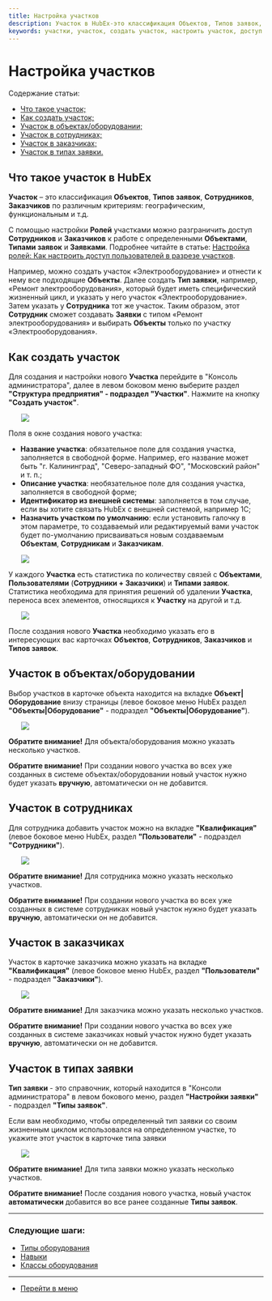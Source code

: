 ```yaml
---
title: Настройка участков
description: Участок в HubEx-это классификация Объектов, Типов заявок, Сотрудников и Заказчиков. Создать и настроить участки можно в консоли администрирования Структура предприятия-Участки. Укажите новый участок в карточках Объектов, Типов заявок, Сотрудников и Заказчиков и настройте роли (доступ по участкам).
keywords: участки, участок, создать участок, настроить участок, доступ в разрезе участков, hubex, хабекс, хубекс, хабикс
---
```


<h1>Настройка участков</h1>

<html lang="ru">
<meta charset="utf-8">

<p>Содержание статьи:</p>

<ul>
    <li><a href="#place1">Что такое участок;</a></li>
    <li><a href="#place2">Как создать участок;</a></li>
    <li><a href="#place3">Участок в объектах/оборудовании;</a></li>
    <li><a href="#place4">Участок в сотрудниках;</a></li>
    <li><a href="#place5">Участок в заказчиках;</a></li>
    <li><a href="#place6">Участок в типах заявки.</a></li>

</ul>
</html>

<body>

<h2 id="place1">Что такое участок в HubEx</h2>

<p><strong>Участок</strong> – это классификация <strong>Объектов</strong>, <strong>Типов заявок</strong>, <strong>Сотрудников</strong>, <strong>Заказчиков</strong> по различным критериям: географическим, функциональным и т.д.</p>
<p>С помощью настройки <strong>Ролей</strong> участками можно разграничить доступ <strong>Сотрудников</strong> и <strong>Заказчиков</strong> к работе с определенными <strong>Объектами</strong>, <strong>Типами заявок</strong> и <strong>Заявками</strong>. Подробнее читайте в статье: <a href="https://wiki.hubex.ru/docs/FAQ/RU/admin/Roles.html#exrole">Настройка ролей: Как настроить доступ пользователей в разрезе участков</a>.</p>
<p>Например, можно создать участок «Электрооборудование» и отнести к нему все подходящие <strong>Объекты</strong>. Далее создать <strong>Тип заявки</strong>, например, «Ремонт электрооборудования», который будет иметь специфический жизненный цикл, и указать у него участок «Электрооборудование». Затем указать у <strong>Сотрудника</strong> тот же участок. Таким образом, этот <strong>Сотрудник</strong> сможет создавать <strong>Заявки</strong> с типом «Ремонт электрооборудования» и выбирать <strong>Объекты</strong> только по участку «Электрооборудования».</p>

<h2 id="place2">Как создать участок</h2>

<p>Для создания и настройки нового <Strong>Участка</Strong> перейдите в "Консоль администратора", далее в левом боковом меню выберите раздел <Strong>"Структура предприятия" - подраздел "Участки"</Strong>. Нажмите на кнопку <Strong>"Создать участок"</Strong>.</p>
<div> <img style="margin: 0 auto; display: block; max-width: 90%;" src="/attachments/images/FAQ/ADMIN/Places/Places.jpg"/> </div>

<p>Поля в окне создания нового участка:</p>

<ul>
    <li><strong>Название участка</strong>: обязательное поле для создания участка, заполняется в свободной форме. Например, его название может быть "г. Калининград", "Северо-западный ФО", "Московский район" и т. п.;</li>
    <li><strong>Описание участка</strong>: необязательное поле для создания участка, заполняется в свободной форме;</li>
    <li><strong>Идентификатор из внешней системы</strong>: заполняется в том случае, если вы хотите связать HubEx с внешней системой, например 1С;</li>
    <li><strong>Назначить участком по умолчанию</strong>: если установить галочку в этом параметре, то создаваемый или редактируемый вами участок будет по-умолчанию присваиваться новым создаваемым <strong>Объектам</strong>, <strong>Сотрудникам</strong> и <strong>Заказчикам</strong>.</li>
</ul>

<div> <img style="margin: 0 auto; display: block; max-width: 90%;" src="/attachments/images/FAQ/ADMIN/Places/NewPlace.jpg"/> </div>

<p>У каждого <Strong>Участка</Strong> есть статистика по количеству связей с <Strong>Объектами</Strong>, <Strong>Пользователями</Strong> (<Strong>Сотрудники + Заказчики</Strong>) и <Strong>Типами заявок</Strong>. Статистика необходима для принятия решений об удалении <Strong>Участка</Strong>, переноса всех элементов, относящихся к <Strong>Участку</Strong> на другой и т.д.</p>
<div> <img style="margin: 0 auto; display: block; max-width: 90%;" src="/attachments/images/FAQ/ADMIN/Places/Statistic.jpg"/> </div>

<p> После создания нового <strong>Участка</strong> необходимо указать его в интересующих вас карточках <Strong>Объектов</Strong>, <Strong>Сотрудников</Strong>, <Strong>Заказчиков</Strong> и <Strong>Типов заявок</Strong>.</p>

<h2 id="place3">Участок в объектах/оборудовании</h2>

<p>Выбор участков в карточке объекта находится на вкладке <Strong>Объект|Оборудование</Strong> внизу страницы (левое боковое меню HubEx раздел <Strong>"Объекты|Оборудование"</Strong> - подраздел <Strong>"Объекты|Оборудование"</Strong>).</p>
<div> <img style="margin: 0 auto; display: block; max-width: 90%;" src="/attachments/images/FAQ/ADMIN/Places/Object.jpg"/> </div>

<p><strong>Обратите внимание!</strong> Для объекта/оборудования можно указать несколько участков.</p>

<p><strong>Обратите внимание!</strong> При создании нового участка во всех уже созданных в системе объектах/оборудовании новый участок нужно будет указать <strong>вручную</strong>, автоматически он не добавится.</p>

<h2 id="place4">Участок в сотрудниках</h2>

<p>Для сотрудника добавить участок можно на вкладке <Strong>"Квалификация"</Strong> (левое боковое меню HubEx, раздел <Strong>"Пользователи"</Strong> - подраздел <Strong>"Сотрудники"</Strong>).</p>
<div> <img style="margin: 0 auto; display: block; max-width: 90%;" src="/attachments/images/FAQ/ADMIN/Places/Employee.jpg"/> </div>

<p><strong>Обратите внимание!</strong> Для cотрудника можно указать несколько участков.</p>

<p><strong>Обратите внимание!</strong> При создании нового участка во всех уже созданных в системе сотрудниках новый участок нужно будет указать <strong>вручную</strong>, автоматически он не добавится.</p>

<h2 id="place5">Участок в заказчиках</h2>

<p>Участок в карточке заказчика можно указать на вкладке <Strong>"Квалификация"</Strong> (левое боковое меню HubEx, раздел <Strong>"Пользователи"</Strong> - подраздел <Strong>"Заказчики"</Strong>).</p>
<div> <img style="margin: 0 auto; display: block; max-width: 90%;" src="/attachments/images/FAQ/ADMIN/Places/Customer.jpg"/> </div>

<p><strong>Обратите внимание!</strong> Для заказчика можно указать несколько участков.</p>

<p><strong>Обратите внимание!</strong> При создании нового участка во всех уже созданных в системе заказчиках новый участок нужно будет указать <strong>вручную</strong>, автоматически он не добавится.</p>

<h2 id="place5">Участок в типах заявки</h2>

<p><Strong>Тип заявки</Strong> - это справочник, который находится в "Консоли администратора" в левом бокового меню, раздел <Strong>"Настройки заявки"</Strong> - подраздел <Strong>"Типы заявок"</Strong>.</p>

<p>Если вам необходимо, чтобы определенный тип заявки со своим жизненным циклом использовался на определенном участке, то укажите этот участок в карточке типа заявки</p>

<div> <img style="margin: 0 auto; display: block; max-width: 90%;" src="/attachments/images/FAQ/ADMIN/Places/Type.jpg"/> </div>

<p><strong>Обратите внимание!</strong> Для типа заявки можно указать несколько участков.</p>

<p><strong>Обратите внимание!</strong> После создания нового участка, новый участок <strong>автоматически</strong> добавится во все ранее созданные <Strong>Типы заявок</Strong>.</p>

</body>


___
### Следующие шаги:
- [Типы оборудования](./ObjectsType.md)
- [Навыки](./Skills.md)
- [Классы оборудования](./ObjectClass.md)

____
- [Перейти в меню](http://wiki.hubex.ru)
